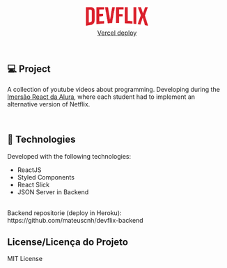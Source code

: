 <p align="center">
  <img alt="Logo do projeto" width="150px" src="./src/assets/logo.png" />
  </br>
  <a href="https://devflix.mateuscnh.vercel.app/">Vercel deploy</a>
</p>

</br>

## 💻 Project

A collection of youtube videos about programming. Developing during the [Imersão React da Alura](https://www.alura.com.br/imersao-react/), where each student had to implement an alternative version of Netflix.

</br>

## 🚀 Technologies

Developed with the following technologies:

- ReactJS
- Styled Components
- React Slick
- JSON Server in Backend
</br>
Backend repositorie (deploy in Heroku): https://github.com/mateuscnh/devflix-backend

</br>

## License/Licença do Projeto
MIT License
